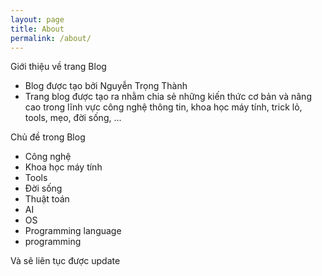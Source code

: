```yaml
---
layout: page
title: About
permalink: /about/
---
```

   
Giới thiệu về trang Blog
- Blog được tạo bởi Nguyễn Trọng Thành 
- Trang blog được tạo ra nhằm chia sẻ những kiến thức cơ bản và nâng cao trong lĩnh vực công nghệ thông tin, khoa học máy tính, trick lỏ, tools, mẹo, đời sống, ...

Chủ đề trong Blog
- Công nghệ
- Khoa học máy tính
- Tools
- Đời sống
- Thuật toán 
- AI
- OS
- Programming language
- programming

Và sẽ liên tục được update
